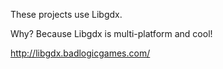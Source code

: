 These projects use Libgdx.

Why? Because Libgdx is multi-platform and cool!

http://libgdx.badlogicgames.com/